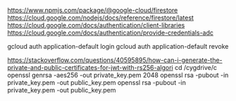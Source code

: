 https://www.npmjs.com/package/@google-cloud/firestore
https://cloud.google.com/nodejs/docs/reference/firestore/latest
https://cloud.google.com/docs/authentication/client-libraries
https://cloud.google.com/docs/authentication/provide-credentials-adc

gcloud auth application-default login
gcloud auth application-default revoke

https://stackoverflow.com/questions/40595895/how-can-i-generate-the-private-and-public-certificates-for-jwt-with-rs256-algori
cd /cygdrive/c
openssl genrsa -aes256 -out private_key.pem 2048 openssl rsa -pubout -in private_key.pem -out public_key.pem
openssl rsa -pubout -in private_key.pem -out public_key.pem
